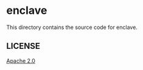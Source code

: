 # enclave

This directory contains the source code for enclave.

## LICENSE

[Apache 2.0](./LICENSE)